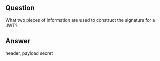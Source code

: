 ## Question

What two pieces of information are used to construct the signature for a JWT?

## Answer
header, payload
secret 